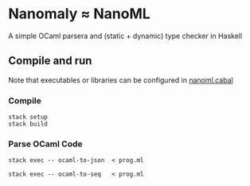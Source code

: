 # Nanomaly $\approx$ NanoML

A simple OCaml parsera and (static + dynamic) type checker in Haskell

## Compile and run

Note that executables or libraries can be configured in [nanoml.cabal](nanoml.cabal)

### Compile

```
stack setup
stack build
```

### Parse OCaml Code

```
stack exec -- ocaml-to-json  < prog.ml 

stack exec -- ocaml-to-seq   < prog.ml 
```
